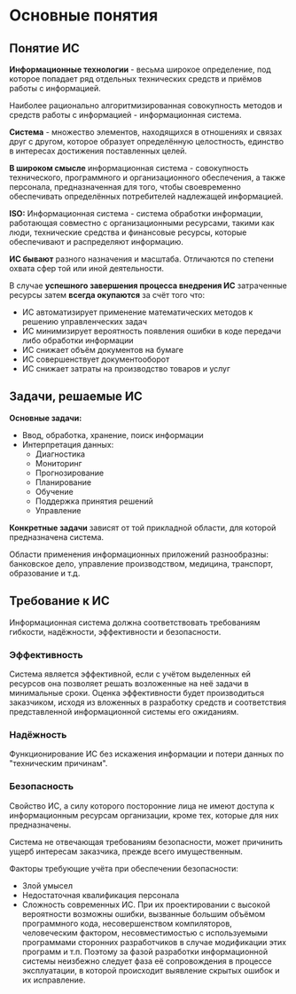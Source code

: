 # Основные понятия

## Понятие ИС

**Информационные технологии** - весьма широкое определение, под которое попадает ряд отдельных технических средств и приёмов работы с информацией.

Наиболее рационально алгоритмизированная совокупность методов и средств работы с информацией - информационная система.

**Система** - множество элементов, находящихся в отношениях и связах друг с другом, которое образует определённую целостность, единство в интересах достижения поставленных целей.

**В широком смысле** информационная система - совокупность технического, программного и организационного обеспечения, а также персонала, предназначенная для того, чтобы своевременно обеспечивать определённых потребителей надлежащей информацией.

**ISO:** Информационная система - система обработки информации, работающая совместно с организационными ресурсами, такими как люди, технические средства и финансовые ресурсы, которые обеспечивают и распределяют информацию.

**ИС бывают** разного назначения и масштаба. Отличаются по степени охвата сфер той или иной деятельности.

В случае **успешного завершения процесса внедрения ИС** затраченные ресурсы затем **всегда окупаются** за счёт того что:

- ИС автоматизирует применение математических методов к решению управленческих задач
- ИС минимизирует вероятность появления ошибки в коде передачи либо обработки информации
- ИС снижает объём документов на бумаге
- ИС совершенствует документооборот
- ИС снижает затраты на производство товаров и услуг

## Задачи, решаемые ИС

**Основные задачи:**

- Ввод, обработка, хранение, поиск информации
- Интерпретация данных:
  - Диагностика
  - Мониторинг
  - Прогнозирование
  - Планирование
  - Обучение
  - Поддержка принятия решений
  - Управление

**Конкретные задачи** зависят от той прикладной области, для которой предназначена система.

Области применения информационных приложений разнообразны: банковское дело, управление производством, медицина, транспорт, образование и т.д.

## Требование к ИС

Информационная система должна соответствовать требованиям гибкости, надёжности, эффективности и безопасности.

### Эффективность

Система является эффективной, если с учётом выделенных ей ресурсов она позволяет решать возложенные на неё задачи в минимальные сроки. Оценка эффективности будет производиться заказчиком, исходя из вложенных в разработку средств и соответствия представленной информационной системы его ожиданиям.

### Надёжность

Функционирование ИС без искажения информации и потери данных по "техническим причинам".

### Безопасность

Свойство ИС, а силу которого посторонние лица не имеют доступа к информационным ресурсам организации, кроме тех, которые для них предназначены.

Система не отвечающая требованиям безопасности, может причинить ущерб интересам заказчика, прежде всего имущественным.

Факторы требующие учёта при обеспечении безопасности:
- Злой умысел
- Недостаточная квалификация персонала
- Сложность современных ИС. При их проектировании с высокой вероятности возможны ошибки, вызванные большим объёмом программного кода, несовершенством компиляторов, человеческим фактором, несовместимостью с используемыми программами сторонних разработчиков в случае модификации этих программ и т.п. Поэтому за фазой разработки информационной системы неизбежно следует фаза её сопровождения в процессе эксплуатации, в которой происходит выявление скрытых ошибок и их исправление.
